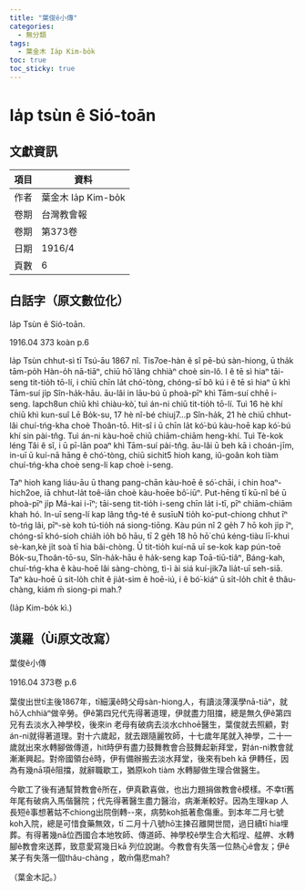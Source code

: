 ```yaml
---
title: "葉俊ê小傳"
categories:
  - 無分類
tags:
  - 葉金木 Ia̍p Kim-bo̍k
toc: true
toc_sticky: true
---
```


# Ia̍p tsùn ê Sió-toān

## 文獻資訊

| 項目 | 資料 |
|---|---|
| 作者 | 葉金木 Ia̍p Kim-bo̍k |
| 卷期 | 台灣教會報 |
| 卷期 | 第373卷 |
| 日期 | 1916/4 |
| 頁數 | 6 |

## 白話字（原文數位化）

Ia̍p Tsùn ê Sió-toān.

1916.04 373 koàn p.6

Ia̍p Tsùn chhut-sì tī Tsú-āu 1867 nî. Tis7oe-hàn ê sî pē-bú sàn-hiong, ū tha̍k tām-po̍h Hàn-o̍h nā-tiāⁿ, chiū hō͘ lâng chhiàⁿ choè sin-lô. I ê tē sì hiaⁿ tāi-seng tit-tio̍h tō-lí, i chiū chīn la̍t chó͘-tòng, chóng-sī bô kú i ê tē sì hiaⁿ ū khì Tām-suí ji̍p Sîn-ha̍k-hāu. āu-lâi in lāu-bú ū phoà-pīⁿ khì Tām-suí chhē i-seng. Iapch8un chiū khì chiàu-kò͘, tuì án-ni chiū tit-tio̍h tō-lí. Tuì 16 hè khí chiū khì kun-suî Lē Bo̍k-su, 17 hè nî-bé chiuj7...p Sîn-ha̍k, 21 hè chiū chhut-lâi chuí-tńg-kha choè Thoân-tō. Hit-sî i ū chīn la̍t kó͘-bú kàu-hoē kap kó͘-bú khí sin pài-tn̂g. Tuì án-ni kàu-hoē chiū chiām-chiām heng-khí. Tuì Tè-kok léng Tâi ê sî, i ū pī-lān poaⁿ khì Tām-suí pài-tn̂g. āu-lâi ū beh kā i choán-jīm, in-uī ū kuí-nā hāng ê chó͘-tòng, chiū sichit5 hioh kang, iû-goân koh tiàm chuí-tńg-kha choè seng-lí kap choè i-seng.

Taⁿ hioh kang liáu-āu ū thang pang-chān kàu-hoē ê só͘-chāi, i chin hoaⁿ-hich2oe, iā chhut-la̍t toê-iân choè kàu-hoēe bô͘-iūⁿ. Put-hēng tī kū-nî bé ū phoà-pīⁿ ji̍p Má-kai i-īⁿ; tāi-seng tit-tio̍h i-seng chīn la̍t i-tī, pīⁿ chiām-chiām khah hó. In-uī seng-lí kap lâng tn̂g-té ê susīuN tio̍h ko͘-put-chiong chhut īⁿ tò-tńg lâi, pīⁿ-sè koh tú-tio̍h ná siong-tiōng. Kàu pún nî 2 ge̍h 7 hō koh ji̍p īⁿ, chóng-sī khó-sioh chia̍h io̍h bô hāu, tī 2 ge̍h 18 hō hō͘ chú kéng-tiàu lī-khui sè-kan,kè ji̍t soà tī hia bâi-chòng. Ū tit-tio̍h kuí-nā uī se-kok kap pún-toē Bo̍k-su,Thoân-tō-su, Sîn-ha̍k-hāu ê ha̍k-seng kap Toā-tiū-tiâⁿ, Báng-kah, chuí-tńg-kha ê kàu-hoē lâi sàng-chòng, tì-ì ài siá kuí-jik7a lia̍t-uī seh-siā. Taⁿ kàu-hoē ū sit-lo̍h chi̍t ê jia̍t-sim ê hoē-iú, i ê bó͘-kiáⁿ ū si̍t-lo̍h chi̍t ê thâu-chàng, kiám m̄ siong-pi mah.?

(Ia̍p Kim-bo̍k kì.)

## 漢羅（Ùi原文改寫）

葉俊ê小傳

1916.04 373卷 p.6

葉俊出世tī主後1867年，tī細漢ê時父母sàn-hiong人，有讀淡薄漢學nā-tiāⁿ，就hō͘人chhiàⁿ做辛勞。伊ê第四兄代先得著道理，伊就盡力阻擋，總是無久伊ê第四兄有去淡水入神學校，後來in 老母有破病去淡水chhoē醫生，葉俊就去照顧，對án-ni就得著道理。對十六歲起，就去跟隨麗牧師，十七歲年尾就入神學，二十一歲就出來水轉腳做傳道，hit時伊有盡力鼓舞教會合鼓舞起新拜堂，對án-ni教會就漸漸興起。對帝國領台ê時，伊有備辦搬去淡水拜堂，後來有beh kā 伊轉任，因為有幾nā項ê阻擋，就辭職歇工，猶原koh tiàm 水轉腳做生理合做醫生。

今歇工了後有通幫贊教會ê所在，伊真歡喜做，也出力題捐做教會ê模樣。不幸tī舊年尾有破病入馬偕醫院；代先得著醫生盡力醫治，病漸漸較好。因為生理kap 人長短ê事想著姑不chiong出院倒轉--來，病勢koh抵著愈傷重。到本年二月七號koh入院，總是可惜食藥無效，tī 二月十八號hō͘主揀召離開世間，過日續tī hia埋葬。有得著幾nā位西國合本地牧師、傳道師、神學校ê學生合大稻埕、艋舺、水轉腳ê教會來送葬，致意愛寫幾日kā 列位說謝。今教會有失落一位熱心ê會友；伊ê某子有失落一個thâu-chàng ，敢m̄傷悲mah?

（葉金木記。）
